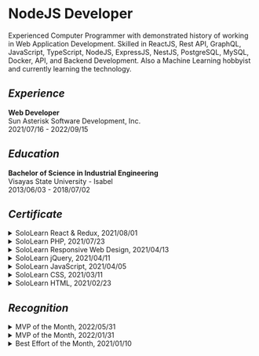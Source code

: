 # NodeJS Developer
Experienced Computer Programmer with demonstrated history of working in Web Application Development. Skilled in ReactJS, Rest API, GraphQL, JavaScript, TypeScript, NodeJS, ExpressJS, NestJS, PostgreSQL, MySQL, Docker, API, and Backend Development. Also a Machine Learning hobbyist and currently learning the technology.

## _Experience_
**Web Developer** <br />
Sun Asterisk Software Development, Inc. <br /> 
2021/07/16 - 2022/09/15

## _Education_
**Bachelor of Science in Industrial Engineering** <br />
Visayas State University - Isabel <br />
2013/06/03 - 2018/07/02 

## _Certificate_
<details>
<summary>SoloLearn React & Redux, 2021/08/01</summary>

![dfda3de2-8606-44c8-9605-81ea2cc7ce3c](https://user-images.githubusercontent.com/69438999/194219048-36b3bd8f-a141-45fe-a516-f78a6fe8b295.png)

</details>

<details>
<summary>SoloLearn PHP, 2021/07/23</summary>
  
![2a637c36-a0f5-4ca3-b2c5-66c626e5634a](https://user-images.githubusercontent.com/69438999/194218910-757e9f2c-ca73-4391-9beb-36fd76461b9d.png)

</details>

<details>
<summary>SoloLearn Responsive Web Design, 2021/04/13</summary>
  
![b726354e-3f36-4e0f-9e1a-892cbb4bfb1b](https://user-images.githubusercontent.com/69438999/194218558-ef002330-38aa-40a0-85b9-ab1dfc7b5d61.png)

</details>

<details>
<summary>SoloLearn jQuery, 2021/04/11</summary>
  
![e504b6da-fe6e-424a-8595-3220edde0385](https://user-images.githubusercontent.com/69438999/194218739-bcdb0e04-7536-48ef-9f47-ca13df27cbdb.png)

</details>

<details>
<summary>SoloLearn JavaScript, 2021/04/05</summary>

![d6d8ee0d-f5e8-4afd-baf5-875411d231f1](https://user-images.githubusercontent.com/69438999/194218283-9c18b763-e0c2-4306-8d10-a1972d0edbb7.png)

</details>

<details>
<summary>SoloLearn CSS, 2021/03/11</summary>

![ef60e01d-2be4-40d3-b1a2-6480a2471dfc](https://user-images.githubusercontent.com/69438999/194218140-f7602a50-58b8-415b-b152-c0d361fd98f7.png)

</details>

<details>
<summary>SoloLearn HTML, 2021/02/23</summary>

![cert-CT-MKBL8ITD](https://user-images.githubusercontent.com/69438999/194217222-9b72d174-f4bd-4a89-bbf6-9ae2636bb872.jpg)

</details>

## _Recognition_
<details>
<summary>MVP of the Month, 2022/05/31</summary>

![Recognition_ MVP of the Month - May 2022](https://user-images.githubusercontent.com/69438999/194123757-73592c7b-bf95-4f2d-89a8-8bbeac2a534a.png)

</details>

<details>
<summary>MVP of the Month, 2022/01/31</summary>

![Recognition_ MVP of the Month - January 2022-1](https://user-images.githubusercontent.com/69438999/194123565-0ef2cc28-cc17-4b23-9c9a-c5e8b8717e6b.png)

</details>

<details>
<summary>Best Effort of the Month, 2021/01/10</summary>
  
![Recognition_ Best Effort of the Month - December 2021-1](https://user-images.githubusercontent.com/69438999/194122095-802782b4-5fc0-4a5b-bac8-abfcfb1e812b.png)

</details>

